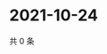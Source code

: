 # 2021-10-24

共 0 条

<!-- BEGIN WEIBO -->
<!-- 最后更新时间 Sun Oct 24 2021 20:20:58 GMT+0800 (China Standard Time) -->

<!-- END WEIBO -->
